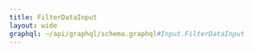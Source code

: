 ```yaml
---
title: FilterDataInput
layout: wide
graphql: ~/api/graphql/schema.graphql#Input.FilterDataInput
---
```


